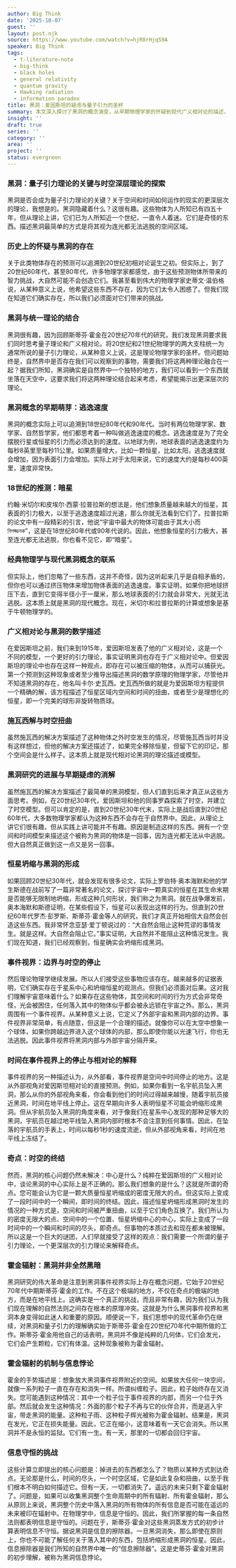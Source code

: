 ```yaml
---
author: Big Think
date: '2025-10-07'
guest: ''
layout: post.njk
source: https://www.youtube.com/watch?v=hjR8rHjqS9A
speaker: Big Think
tags:
  - t-literature-note
  - big-think
  - black holes
  - general relativity
  - quantum gravity
  - Hawking radiation
  - information paradox
title: 黑洞：爱因斯坦的疑虑与量子引力的圣杯
summary: 本文深入探讨了黑洞的概念演变，从早期物理学家的怀疑到现代广义相对论的描述，并揭示了黑洞在统一量子力学与广义相对论、探索量子引力理论中的核心作用，以及霍金辐射带来的信息悖论。
insight: ''
draft: true
series: ''
category: ''
area: ''
project: ''
status: evergreen
---
```

### 黑洞：量子引力理论的关键与时空深层理论的探索

黑洞是否会成为量子引力理论的关键？关于空间和时间如何运作的现实的更深层次的理论，我想是的。黑洞隐藏着什么？这很有趣。这些物体为人所知已有四五十年，但从理论上讲，它们已为人所知近一个世纪，一直令人着迷。它们是奇怪的东西。描述黑洞最简单的方式是将其视为连光都无法逃脱的空间区域。

### 历史上的怀疑与黑洞的存在

关于此类物体存在的预测可以追溯到20世纪初相对论诞生之初。但实际上，到了20世纪60年代，甚至80年代，许多物理学家都感觉，由于这些预测物体所带来的智力挑战，大自然可能不会创造它们。我甚至看到伟大的物理学家史蒂文·温伯格说，从某种意义上说，他希望这些东西不存在，因为它们太令人困惑了。但我们现在知道它们确实存在，所以我们必须面对它们带来的挑战。

### 黑洞与统一理论的结合

黑洞很有趣，因为回顾斯蒂芬·霍金在20世纪70年代的研究，我们发现黑洞要求我们同时思考量子理论和广义相对论。将20世纪和21世纪物理学的两大支柱统一为通常所说的量子引力理论，从某种意义上说，这是理论物理学家的圣杯。但问题始终是，自然界中是否存在我们可以观察到的事物，需要我们将这两种理论融合在一起？据我们所知，黑洞确实是自然界中一个独特的地方，我们可以看到一个东西就坐落在天空中，这要求我们将这两种理论结合起来考虑，希望能揭示出更深层次的理论。

### 黑洞概念的早期萌芽：逃逸速度

黑洞的概念实际上可以追溯到18世纪80年代和90年代。当时有两位物理学家、数学家、自然哲学家，他们都思考着一种叫做逃逸速度的概念。逃逸速度是为了完全摆脱行星或恒星的引力而必须达到的速度。以地球为例，地球表面的逃逸速度约为每秒8英里至每秒11公里。如果质量增大，比如一颗恒星，比如太阳，逃逸速度就会增加，因为表面引力会增加。实际上对于太阳来说，它的速度大约是每秒400英里，速度非常快。

### 18世纪的推测：暗星

约翰·米切尔和皮埃尔·西蒙·拉普拉斯的想法是，他们想象质量越来越大的恒星，其表面的引力极大，以至于逃逸速度超过光速，那么你就无法看到它们了。拉普拉斯的论文中有一段精彩的引言，他说“宇宙中最大的物体可能由于其大小而 বিপজ্জনক”，这是在18世纪80年代或90年代说的。因此，他想象恒星的引力极大，甚至连光都无法逃脱，你也看不见它，即“暗星”。

### 经典物理学与现代黑洞概念的联系

但实际上，他们忽略了一些东西，这并不奇怪，因为这听起来几乎是自相矛盾的，但你也可以通过挤压物体来增加物体表面的逃逸速度。事实证明，如果你把地球挤压下去，直到它变得半径小于一厘米，那么地球表面的引力就会非常大，光就无法逃脱。这本质上就是黑洞的现代概念。现在，米切尔和拉普拉斯的计算或想象是基于牛顿物理学的。

### 广义相对论与黑洞的数学描述

在爱因斯坦之前，我们来到1915年，爱因斯坦发表了他的广义相对论，这是一个不同的模型，一个更好的引力理论，事实证明黑洞也存在于广义相对论中。但爱因斯坦的理论中也存在这样一种观点，即存在可以被压缩的物体，从而可以捕获光。第一个预测到这种现象或者至少推导出描述黑洞的数学原理的物理学家，尽管他并不知道黑洞的存在，他名叫卡尔·史瓦西。史瓦西所做的就是为爱因斯坦方程提供一个精确的解，该方程描述了恒星区域内空间和时间的扭曲，或者至少是理想化的恒星，即一个完美的球形非旋转物质球。

### 施瓦西解与时空扭曲

虽然施瓦西的解决方案描述了这​​种物体之外时空发生的情况，尽管施瓦西当时并没有这样想过，但他的解决方案还描述了，如果完全移除恒星，但留下它的印记，那个空间会是什么样子。这本质上就是现代相对论黑洞的理论描述或模型。

### 黑洞研究的进展与早期疑虑的消解

虽然施瓦西的解决方案描述了最简单的黑洞模型，但人们直到后来才真正从这些方面思考。例如，在20世纪30年代，爱因斯坦和他的同事罗森探索了时空，并建立了时空模型。但可以肯定的是，直到20世纪30年代末，实际上是战后直到20世纪60年代，大多数物理学家都认为这种东西不会存在于自然界中。因此，从理论上讲它们很有趣，但从实践上讲可能并不有趣。原因是制造这样的东西。拥有一个空间和时间模型来描述这个被称为黑洞的物体是一回事，因为连光都无法从中逃脱。但大自然真正做到这一点又是另一回事。

### 恒星坍缩与黑洞的形成

如果回顾20世纪30年代，就会发现有很多论文，实际上罗伯特·奥本海默和他的学生斯德在战前写了一篇非常著名的论文，探讨宇宙中一颗真实的恒星在其生命末期是否能够无限制地坍缩，形成这种几何形状，我们称之为黑洞。就在战争爆发前，奥本海默和斯德证明，在某些假设下，恒星可以表现出这样的行为。但直到20世纪60年代罗杰·彭罗斯、斯蒂芬·霍金等人的研究，我们才真正开始相信大自然会创造这些东西。我非常怀念亚瑟·爱丁顿说过的：“大自然会阻止这种荒谬的事情发生。就是这样。大自然会阻止它。”事实证明，大自然并不能阻止这种情况发生。我们现在知道，我们已经观察到，恒星确实会坍缩形成黑洞。

### 事件视界：边界与时空的停止

然后理论物理学继续发展。所以人们接受这些事物应该存在。越来越多的证据表明，它们确实存在于星系中心和坍缩恒星的观测点。但我们必须面对后果。这对我们理解宇宙意味着什么？如果存在这些物体，其空间和时间的行为方式会非常奇怪，光会被困住，任何落入其中的物体似乎都会被永远锁在宇宙之外。那么，黑洞周围有一个事件视界。从某种意义上说，它定义了外部宇宙和黑洞内部的边界。事件视界非常简单，有点随意，但这是一个合理的描述。就像你可以在太空中想象一个球体，如果你跨越边界进入这个球体的内部，那么即使你能以光速飞行，你也无法逃脱。因此事件视界将黑洞内部与外部宇宙分隔开来。

### 时间在事件视界上的停止与相对论的解释

事件视界的另一种描述认为，从外部看，事件视界是空间中时间停止的地方。这是从外部视角对爱因斯坦相对论的直接预测。例如，如果你看到一名宇航员坠入黑洞，那么从你的外部视角来看，你会看到他们的时间过得越来越慢，随着宇航员接近黑洞，时间在地平线上停止。这在早期向许多人表明恒星不可能会坍缩形成黑洞。但从宇航员坠入黑洞的角度来看，对于像我们在星系中心发现的那种足够大的黑洞，宇航员在越过地平线坠入黑洞内部时根本不会注意到任何事情。因此，在坠落的宇航员的手表上，时间以每秒1秒的速度流逝，但从外部视角来看，时间在地平线上冻结了。

### 奇点：时空的终结

然而，黑洞的核心问题仍然未解决：中心是什么？纯粹在爱因斯坦的广义相对论中，谈论黑洞的中心实际上是不正确的。那么我们想象的是什么？这就是所谓的奇点。您可能会认为它是一颗大质量恒星坍缩成的密度无限大的点。但这实际上变成了一段时间中的一个瞬间，即时间的终结。因此，描述恒星坍缩形成黑洞时发生的情况的一种方式是，空间和时间被严重扭曲，以至于它们角色互换了。我们所认为的密度无限大的点、空间中的一个位置、恒星坍缩中心的中心，实际上变成了一段时间中的一个瞬间和时间的尽头，即奇点。但事物的本质过去和现在都未被理解。所以这是一个巨大的谜团，人们早就接受了这样的观点：我们需要一个所谓的量子引力理论，一个更深层次的引力理论来解释奇点。

### 霍金辐射：黑洞并非全然黑暗

黑洞研究的伟大革命是注意到黑洞事件视界实际上存在概念问题，它始于20世纪70年代中期斯蒂芬·霍金的工作。不在这个极端的地方，不仅在奇点的极端的地方，而是在地平线上。这确实是一个真正的挑战，而且非常有趣，因为我们认为我们现在理解的自然法则之间存在根本的原理冲突。这就是为什么黑洞事件视界和黑洞本身变得如此迷人和重要的原因。顺便说一下，我们思想中的现代革命仍在继续，对黑洞和量子引力的理解确实始于斯蒂芬·霍金在20世纪70年代中期所做的工作。斯蒂芬·霍金用他自己的话表明，黑洞并不像是纯粹的几何体，它们会发光，它们会产生颗粒，它们有体温。这种现象被称为霍金辐射。

### 霍金辐射的机制与信息悖论

霍金的手势描述是：想象放大黑洞事件视界附近的空间。如果放大任何一块空间，就像一系列粒子一直在存在和消失一样。所谓纠缠粒子。因此，粒子始终存在又消失。您可能遇到这种情况：其中一个粒子位于事件视界的内部，而另一个位于外部。然后就会发生这种情况：外面的那个粒子不再与它的伙伴合并，而是逃入宇宙，带走黑洞的能量。这种粒子雨、这种粒子辉光被称为霍金辐射。结果是，黑洞在发光，它正在损失能量。因此，它正在缩小，这意味着有一天它会消失。所以黑洞并不是永恒的监狱。它们有一生。有一天，那里的一切都会回归宇宙。

### 信息守恒的挑战

这些计算立即提出的核心问题是：掉进去的东西都怎么了？物质以某种方式到达奇点。无论那是什么，时间的尽头，一个时空区域，它是如此复杂和扭曲，以至于我们根本不明白如何描述它。但有一天，一切都消失了。遥远的未来只剩下霍金辐射了。问题是，如果可以收集黑洞整个生命周期中的所有辐射、所有霍金辐射，那么从原则上来说，黑洞整个历史中落入黑洞的所有物体的所有信息是否可能在遥远的未来被印在辐射中。在物理学中，信息是守恒的。因此，我们所掌握的每一条自然法则都表明信息是守恒的。问题在于，斯蒂芬·霍金对这些黑洞蒸发方式的初步计算表明信息不守恒。据说黑洞是信息的擦除器。一旦黑洞消失，那么即使在原则上，你也不可能了解任何关于落入其中的东西，包括坍缩形成黑洞的恒星。因此，信息擦除器是我们所知的自然界中唯一的“信息擦除器”。这是史蒂芬·霍金对黑洞的初步理解，被称为黑洞信息悖论。